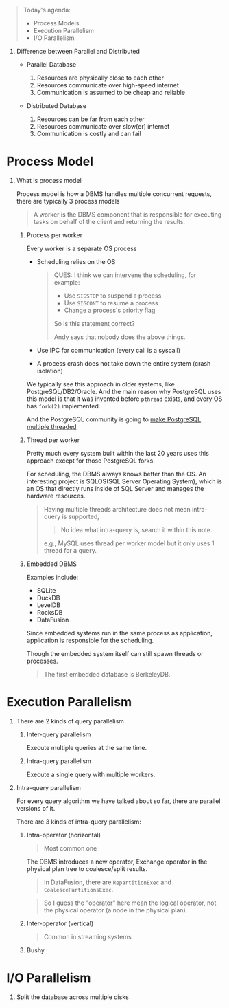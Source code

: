 > Today's agenda:
>
> * Process Models 
> * Execution Parallelism 
> * I/O Parallelism

1. Difference between Parallel and Distributed

   * Parallel Database
     
     1. Resources are physically close to each other
     2. Resources communicate over high-speed internet
     3. Communication is assumed to be cheap and reliable
     
   * Distributed Database

     1. Resources can be far from each other
     2. Resources communicate over slow(er) internet
     3. Communication is costly and can fail

# Process Model

1. What is process model

   Process model is how a DBMS handles multiple concurrent requests, there are 
   typically 3 process models

   > A worker is the DBMS component that is responsible for executing tasks 
   > on behalf of the client and returning the results.

   1. Process per worker

      Every worker is a separate OS process

      * Scheduling relies on the OS

        > QUES: I think we can intervene the scheduling, for example:
        >
        > * Use `SIGSTOP` to suspend a process
        > * Use `SIGCONT` to resume a process
        > * Change a process's priority flag
        >
        > So is this statement correct?
        >
        > Andy says that nobody does the above things.

      * Use IPC for communication (every call is a syscall)

      * A process crash does not take down the entire system (crash isolation)

      We typically see this approach in older systems, like PostgreSQL/DB2/Oracle. 
      And the main reason why PostgreSQL uses this model is that it was invented
      before `pthread` exists, and every OS has `fork(2)` implemented.

      And the PostgreSQL community is going to [make PostgreSQL multiple threaded][link]

      [link]: https://www.postgresql.org/message-id/31cc6df9-53fe-3cd9-af5b-ac0d801163f4%40iki.fi
      
   2. Thread per worker

      Pretty much every system built within the last 20 years uses this approach 
      except for those PostgreSQL forks.

      For scheduling, the DBMS always knows better than the OS. An interesting 
      project is SQLOS(SQL Server Operating System), which is an OS that directly
      runs inside of SQL Server and manages the hardware resources.

      > Having multiple threads architecture does not mean intra-query is supported,
      >
      > > No idea what intra-query is, search it within this note.
      >
      > e.g., MySQL uses thread per worker model but it only uses 1 thread for a
      > query.

   3. Embedded DBMS

      Examples include:

      * SQLite
      * DuckDB
      * LevelDB
      * RocksDB
      * DataFusion

      Since embedded systems run in the same process as application, application
      is responsible for the scheduling.

      Though the embedded system itself can still spawn threads or processes.

      > The first embedded database is BerkeleyDB.

# Execution Parallelism

1. There are 2 kinds of query parallelism

   1. Inter-query parallelism
     
      Execute multiple queries at the same time.

   2. Intra-query parallelism

      Execute a single query with multiple workers.

2. Intra-query parallelism

   For every query algorithm we have talked about so far, there are parallel
   versions of it.

   There are 3 kinds of intra-query parallelism:

   1. Intra-operator (horizontal)
      
      > Most common one

      The DBMS introduces a new operator, Exchange operator in the physical plan
      tree to coalesce/split results.

      > In DataFusion, there are `RepartitionExec` and `CoalescePartitionsExec`.

      > So I guess the "operator" here mean the logical operator, not the physical
      > operator (a node in the physical plan).

   2. Inter-operator (vertical)
      
      > Common in streaming systems

   3. Bushy

# I/O Parallelism

1. Split the database across multiple disks
